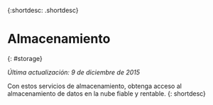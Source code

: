 {:shortdesc: .shortdesc} 

# Almacenamiento
{: #storage}

*Última actualización: 9 de diciembre de 2015*

Con estos servicios de almacenamiento, obtenga acceso al almacenamiento de datos en la nube fiable y rentable.
{: shortdesc}




